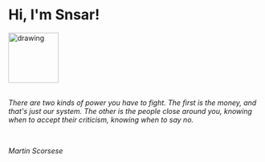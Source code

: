 <h1>Hi, I'm Snsar!</h1> <img src="https://acegif.com/wp-content/uploads/2021/4fh5wi/pepefrg-21.gif" alt="drawing"  height = "100"/> <br> <br> <p><i>There are two kinds of power you have to fight. The first is the money, and that's just our system. The other is the people close around you, knowing when to accept their criticism, knowing when to say no.</i></p> <br> <p><i>Martin Scorsese</i></p>